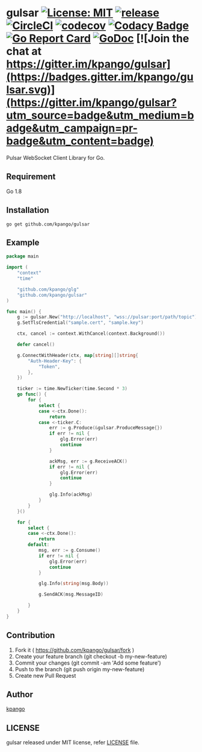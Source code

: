 # gulsar [![License: MIT](https://img.shields.io/badge/License-MIT-blue.svg)](https://opensource.org/licenses/MIT) [![release](https://img.shields.io/github/release/kpango/gulsar.svg)](https://github.com/kpango/gulsar/releases/latest) [![CircleCI](https://circleci.com/gh/kpango/gulsar.svg?style=shield)](https://circleci.com/gh/kpango/gulsar) [![codecov](https://codecov.io/gh/kpango/gulsar/branch/master/graph/badge.svg)](https://codecov.io/gh/kpango/gulsar) [![Codacy Badge](https://api.codacy.com/project/badge/Grade/a6e544eee7bc49e08a000bb10ba3deed)](https://www.codacy.com/app/i.can.feel.gravity/gulsar?utm_source=github.com&amp;utm_medium=referral&amp;utm_content=kpango/gulsar&amp;utm_campaign=Badge_Grade) [![Go Report Card](https://goreportcard.com/badge/github.com/kpango/gulsar)](https://goreportcard.com/report/github.com/kpango/gulsar) [![GoDoc](http://godoc.org/github.com/kpango/gulsar?status.svg)](http://godoc.org/github.com/kpango/gulsar) [![Join the chat at https://gitter.im/kpango/gulsar](https://badges.gitter.im/kpango/gulsar.svg)](https://gitter.im/kpango/gulsar?utm_source=badge&utm_medium=badge&utm_campaign=pr-badge&utm_content=badge)

Pulsar WebSocket Client Library for Go.

## Requirement
Go 1.8

## Installation
```shell
go get github.com/kpango/gulsar
```

## Example
```go
package main

import (
	"context"
	"time"

	"github.com/kpango/glg"
	"github.com/kpango/gulsar"
)

func main() {
	g := gulsar.New("http://localhost", "wss://pulsar:port/path/topic")
	g.SetTlsCredential("sample.cert", "sample.key")

	ctx, cancel := context.WithCancel(context.Background())

	defer cancel()

	g.ConnectWithHeader(ctx, map[string][]string{
		"Auth-Header-Key": {
			"Token",
		},
	})

	ticker := time.NewTicker(time.Second * 3)
	go func() {
		for {
			select {
			case <-ctx.Done():
				return
			case <-ticker.C:
				err := g.Produce(&gulsar.ProduceMessage{})
				if err != nil {
					glg.Error(err)
					continue
				}

				ackMsg, err := g.ReceiveACK()
				if err != nil {
					glg.Error(err)
					continue
				}

				glg.Info(ackMsg)
			}
		}
	}()

	for {
		select {
		case <-ctx.Done():
			return
		default:
			msg, err := g.Consume()
			if err != nil {
				glg.Error(err)
				continue
			}

			glg.Info(string(msg.Body))

			g.SendACK(msg.MessageID)

		}
	}
}
```

## Contribution
1. Fork it ( https://github.com/kpango/gulsar/fork )
2. Create your feature branch (git checkout -b my-new-feature)
3. Commit your changes (git commit -am 'Add some feature')
4. Push to the branch (git push origin my-new-feature)
5. Create new Pull Request

## Author
[kpango](https://github.com/kpango)

## LICENSE
gulsar released under MIT license, refer [LICENSE](https://github.com/kpango/gulsar/blob/master/LICENSE) file.
